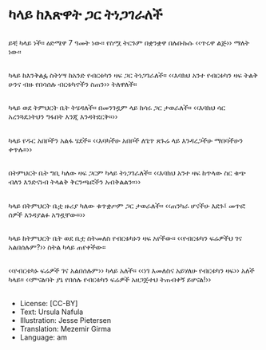 # ካላይ ከእጽዋት ጋር ትነጋገራለች

##
ይቺ ካላይ ነች። ዕድሜዋ 7 ዓመት ነው። የስሟ ትርጉም በቋንቋዋ በሉቡኩሱ ‹‹ጥሩዋ ልጅ›› ማለት ነው።

##
ካላይ ከእንቅልፏ ስትነሣ ከአንድ የብርቱካን ዛፍ ጋር ትነጋገራለች። ‹‹እባክህ አንተ የብርቱካን ዛፍ ትልቅ ሁንና ብዙ የበሳሰሉ ብርቱካኖችን ስጠን›› ትለዋለች።

##
ካላይ ወደ ትምህርት ቤት ትሄዳለች። በመንገዷም ላይ ከሳሩ ጋር ታወራለች። ‹‹እባክህ ሳር አረንጓዴነትህን ግፋበት እንጂ እንዳትደርቅ።››

##
ካላይ የዱር አበቦችን አልፋ ሄደች። ‹‹እባካችሁ አበቦች ለጌጥ ጸጉሬ ላይ እንዳረጋችሁ ማበባችሁን ቀጥሉ።››

##
በትምህርት ቤት ግቢ ካለው ዛፍ ጋርም ካላይ ትነጋገራለች። ‹‹እባክህ አንተ ዛፍ ከጥላው ስር ቁጭ ብለን እንድናነብ ትላልቅ ቅርንጫፎችን አብቅልልን።››

##
ካላይ በትምህርት ቤቷ ዙሪያ ካለው ቁጥቋጦም ጋር ታወራለች። ‹‹ጠንካራ ሆናችሁ እደጉ፤ መጥፎ ሰዎች እንዳያልፉ አግዷቸው።››

##
ካላይ ከትምህርት ቤት ወደ ቤቷ ስትመለስ የብርቱካኑን ዛፍ አየችው። ‹‹የብርቱካን ፍሬዎችህ ገና አልበሰሉም?›› ስትል ካላይ ጠየቀችው።

##
‹‹የብርቱካኑ ፍሬዎች ገና አልበሰሉም›› ካላይ አለች። ‹‹ነገ እመለስና አይሃለሁ የብርቱካን ዛፍ›› አለች ካላይ። ‹‹ምናልባት ያኔ የበሰሉ የብርቱካን ፍሬዎች አዘጋጅተህ ትጠብቀኝ ይሆናል!››

##
* License: [CC-BY]
* Text: Ursula Nafula
* Illustration: Jesse Pietersen
* Translation: Mezemir Girma
* Language: am
